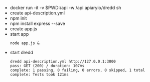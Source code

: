 - docker run -it -v $PWD:/api -w /api apiaryio/dredd sh
- create api-description.yml
- npm init
- npm install express --save
- create app.js
- start app
    ```
    node app.js &
- start dredd
    ```
   dredd api-description.yml http://127.0.0.1:3000
   pass: GET (200) / duration: 107ms
   complete: 1 passing, 0 failing, 0 errors, 0 skipped, 1 total
   complete: Tests took 121ms